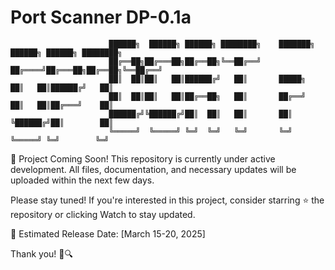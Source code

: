 # Port Scanner DP-0.1a

           
                          ██████╗  ██████╗ ██████╗ ████████╗    ███████╗ ██████╗ ██████╗ ████████╗
                          ██╔══██╗██╔═══██╗██╔══██╗╚══██╔══╝    ██╔════╝██╔═══██╗██╔══██╗╚══██╔══╝
                          ██║  ██║██║   ██║██████╔╝   ██║       █████╗  ██║   ██║██████╔╝   ██║   
                          ██║  ██║██║   ██║██╔══██╗   ██║       ██╔══╝  ██║   ██║██╔═══╝    ██║   
                          ██████╔╝╚██████╔╝██║  ██║   ██║       ██║     ╚██████╔╝██║        ██║   
                          ╚═════╝  ╚═════╝ ╚═╝  ╚═╝   ╚═╝       ╚═╝      ╚═════╝ ╚═╝        ╚═╝      
🚀 Project Coming Soon!
This repository is currently under active development. All files, documentation, and necessary updates will be uploaded within the next few days.

Please stay tuned! If you're interested in this project, consider starring ⭐ the repository or clicking Watch to stay updated.

📅 Estimated Release Date: [March 15-20, 2025]

Thank you! 🚀🔍
